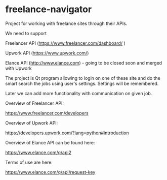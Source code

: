 freelance-navigator
===================

Project for working with freelance sites through their APIs. 

We need to support 

Freelancer API (https://www.freelancer.com/dashboard/ )

Upwork API (https://www.upwork.com/)

Elance API (http://www.elance.com) - going to be closed soon and merged with Upwork

The project is Qt program allowing to login on one of these site and do the smart search the jobs using user's settings. Settings will be remembered.

Later we can add more functionality with communication on given job.


Overview of Freelancer API:

https://www.freelancer.com/developers

Overview of Upwork API:

https://developers.upwork.com/?lang=python#introduction

Overview of Elance API can be found here:

https://www.elance.com/q/api2

Terms of use are here:

https://www.elance.com/q/api/request-key
